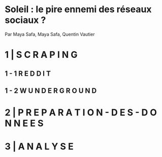 # Soleil : le pire ennemi des réseaux sociaux ?

Par Maya Safa, Maya Safa, Quentin Vautier

# 1 | S C R A P I N G 
## 1 - 1 R E D D I T
## 1 - 2 W U N D E R G R O U N D 

# 2 | P R E P A R A T I O N - D E S - D O N N E E S 

# 3 | A N A L Y S E 
